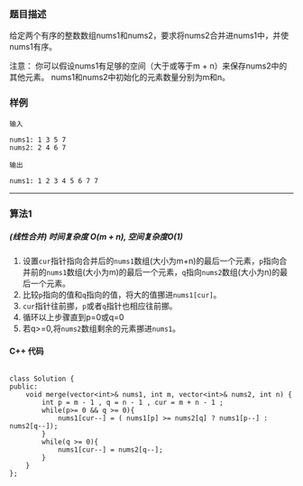 
### 题目描述

给定两个有序的整数数组nums1和nums2，要求将nums2合并进nums1中，并使nums1有序。

注意：
你可以假设nums1有足够的空间（大于或等于m + n）来保存nums2中的其他元素。 nums1和nums2中初始化的元素数量分别为m和n。

### 样例

```
输入 

nums1: 1 3 5 7
nums2: 2 4 6 7

输出

nums1: 1 2 3 4 5 6 7 7

```

----------

### 算法1
##### (线性合并) 时间复杂度 $O(m+n)$,  空间复杂度$O(1)$


1. 设置`cur`指针指向合并后的`nums1`数组(大小为m+n)的最后一个元素，`p`指向合并前的`nums1`数组(大小为m)的最后一个元素，`q`指向`nums2`数组(大小为n)的最后一个元素。
2. 比较`p`指向的值和`q`指向的值，将大的值挪进`nums1[cur]`。
3. `cur`指针往前挪，`p`或者`q`指针也相应往前挪。
4. 循环以上步骤直到p=0或q=0
5. 若q>=0,将`nums2`数组剩余的元素挪进`nums1`。



#### C++ 代码
```

class Solution {
public:
    void merge(vector<int>& nums1, int m, vector<int>& nums2, int n) {
        int p = m - 1 , q = n - 1 , cur = m + n - 1 ;
        while(p>= 0 && q >= 0){
            nums1[cur--] = ( nums1[p] >= nums2[q] ? nums1[p--] : nums2[q--]);
        }
        while(q >= 0){
            nums1[cur--] = nums2[q--];
        }
    }
};

```


